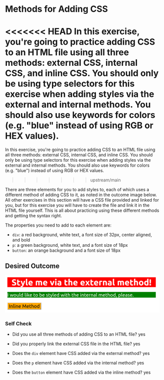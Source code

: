 # Methods for Adding CSS
<<<<<<< HEAD
In this exercise, you're going to practice adding CSS to an HTML file using all 
three methods: external CSS, internal CSS, and inline CSS. You should only be 
using type selectors for this exercise when adding styles via the external and 
internal methods. You should also use keywords for colors (e.g. "blue" instead 
of using RGB or HEX values).
=======
In this exercise, you're going to practice adding CSS to an HTML file using all three methods: external CSS, internal CSS, and inline CSS. You should only be using type selectors for this exercise when adding styles via the external and internal methods. You should also use keywords for colors (e.g. "blue") instead of using RGB or HEX values.
>>>>>>> upstream/main

There are three elements for you to add styles to, each of which uses a 
different method of adding CSS to it, as noted in the outcome image below. 
All other exercises in this section will have a CSS file provided and linked 
for you, but for this exercise you will have to create the file and link it in 
the HTML file yourself. This is all about practicing using these different 
methods and getting the syntax right.

The properties you need to add to each element are:

* `div`: a red background, white text, a font size of 32px, center aligned, and 
  bold
* `p`: a green background, white text, and a font size of 18px
* `button`: an orange background and a font size of 18px

## Desired Outcome
![desired outcome](./desired-outcome.png)


### Self Check
- Did you use all three methods of adding CSS to an HTML file?
  yes
  
- Did you properly link the external CSS file in the HTML file?
  yes
  
- Does the `div` element have CSS added via the external method?
  yes
  
- Does the `p` element have CSS added via the internal method?
  yes
  
- Does the `button` element have CSS added via the inline method?
  yes
